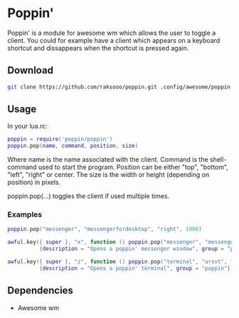 # Poppin'
Poppin' is a module for awesome wm which allows the user to toggle a client. You could for example have a client which appears on a keyboard shortcut and dissappears when the shortcut is pressed again.

## Download
```sh
git clone https://github.com/raksooo/poppin.git .config/awesome/poppin
```

## Usage
In your lua.rc:
```lua
poppin = require('poppin/poppin')
poppin.pop(name, command, position, size)
```

Where name is the name associated with the client. Command is the shell-command used to start the program. Position can be either "top", "bottom", "left", "right" or center. The size is the width or height (depending on position) in pixels.

poppin.pop(...) toggles the client if used multiple times.

### Examples
```lua
poppin.pop("messenger", "messengerfordesktop", "right", 1000)

awful.key({ super }, "x", function () poppin.pop("messenger", "messengerfordesktop", "right", 1000) end,
          {description = "Opens a poppin' messenger window", group = "poppin"}),

awful.key({ super }, "z", function () poppin.pop("terminal", "urxvt", "center", 1000) end,
          {description = "Opens a poppin' terminal", group = "poppin"}),
```

## Dependencies
* Awesome wm

